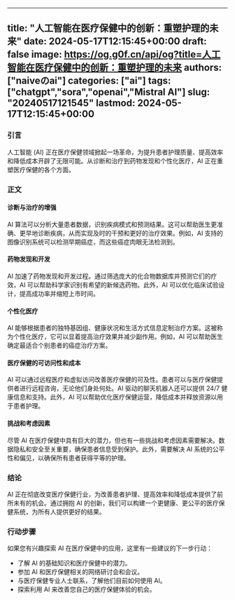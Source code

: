 
---
title: "人工智能在医疗保健中的创新：重塑护理的未来"
date: 2024-05-17T12:15:45+00:00
draft: false
image: https://og.g0f.cn/api/og?title=人工智能在医疗保健中的创新：重塑护理的未来
authors: ["naiveのai"]
categories: ["ai"]
tags: ["chatgpt","sora","openai","Mistral AI"]
slug: "20240517121545"
lastmod: 2024-05-17T12:15:45+00:00
---
### 引言

人工智能 (AI) 正在医疗保健领域掀起一场革命，为提升患者护理质量、提高效率和降低成本开辟了无限可能。从诊断和治疗到药物发现和个性化医疗，AI 正在重塑医疗保健的各个方面。

### 正文

#### 诊断与治疗的增强

AI 算法可以分析大量患者数据，识别疾病模式和预测结果。这可以帮助医生更准确、更早地诊断疾病，从而实现及时的干预和更好的治疗效果。例如，AI 支持的图像识别系统可以检测早期癌症，而这些癌症肉眼无法检测到。

#### 药物发现和开发

AI 加速了药物发现和开发过程。通过筛选庞大的化合物数据库并预测它们的疗效，AI 可以帮助科学家识别有希望的新候选药物。此外，AI 可以优化临床试验设计，提高成功率并缩短上市时间。

#### 个性化医疗

AI 能够根据患者的独特基因组、健康状况和生活方式信息定制治疗方案。这被称为个性化医疗，它可以显着提高治疗效果并减少副作用。例如，AI 可以帮助医生确定最适合个别患者的癌症治疗方案。

#### 医疗保健的可访问性和成本

AI 可以通过远程医疗和虚拟访问改善医疗保健的可及性。患者可以与医疗保健提供者进行远程咨询，无论他们身处何处。AI 驱动的聊天机器人还可以提供 24/7 健康信息和支持。此外，AI 可以帮助优化医疗保健运营，降低成本并释放资源以用于患者护理。

#### 挑战和考虑因素

尽管 AI 在医疗保健中具有巨大的潜力，但也有一些挑战和考虑因素需要解决。数据隐私和安全至关重要，确保患者信息受到保护。此外，需要解决 AI 系统的公平性和偏见，以确保所有患者获得平等的护理。

### 结论

AI 正在彻底改变医疗保健行业，为改善患者护理、提高效率和降低成本提供了前所未有的机会。通过拥抱 AI 的创新，我们可以构建一个更健康、更公平的医疗保健系统，为所有人提供更好的结果。

### 行动步骤

如果您有兴趣探索 AI 在医疗保健中的应用，这里有一些建议的下一步行动：

- 了解 AI 的基础知识和医疗保健中的潜力。
- 参加 AI 和医疗保健相关的网络研讨会和会议。
- 与医疗保健专业人士联系，了解他们目前如何使用 AI。
- 探索利用 AI 来改善您自己的医疗保健体验的机会。